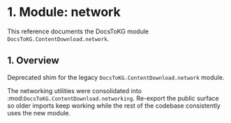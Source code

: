 # 1. Module: network

This reference documents the DocsToKG module ``DocsToKG.ContentDownload.network``.

## 1. Overview

Deprecated shim for the legacy ``DocsToKG.ContentDownload.network`` module.

The networking utilities were consolidated into :mod:`DocsToKG.ContentDownload.networking`.
Re-export the public surface so older imports keep working while the rest of the
codebase consistently uses the new module.
